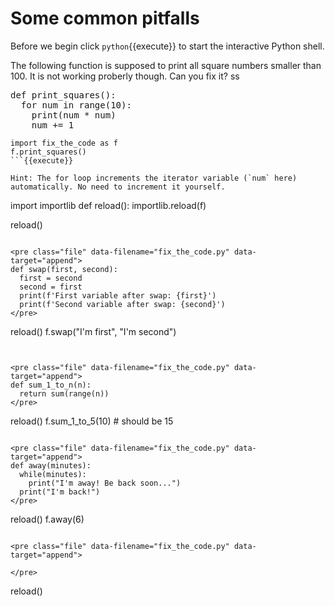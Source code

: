 # Some common pitfalls

Before we begin click `python`{{execute}} to start the interactive Python shell.

The following function is supposed to print all square numbers smaller than 100. It is not working proberly though. Can you fix it?
ss
<pre class="file" data-filename="fix_the_code.py" data-target="append">
def print_squares():
  for num in range(10):
    print(num * num)
    num += 1
</pre>

```
import fix_the_code as f
f.print_squares()
```{{execute}}

Hint: The for loop increments the iterator variable (`num` here) automatically. No need to increment it yourself.

```
import importlib
def reload():
  importlib.reload(f)
    
reload()
```{{execute}}

<pre class="file" data-filename="fix_the_code.py" data-target="append">
def swap(first, second):
  first = second
  second = first
  print(f'First variable after swap: {first}')
  print(f'Second variable after swap: {second}')
</pre>

```
reload()
f.swap("I'm first", "I'm second")
```{{execute}}


<pre class="file" data-filename="fix_the_code.py" data-target="append">
def sum_1_to_n(n):
  return sum(range(n))
</pre>

```
reload()
f.sum_1_to_5(10) # should be 15 
```{{execute}}

<pre class="file" data-filename="fix_the_code.py" data-target="append">
def away(minutes):
  while(minutes):
    print("I'm away! Be back soon...")
  print("I'm back!")
</pre>

```
reload()
f.away(6)
```{{execute}}

<pre class="file" data-filename="fix_the_code.py" data-target="append">

</pre>

```
reload()

```{{execute}}
